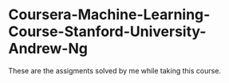 # Coursera-Machine-Learning-Course-Stanford-University-Andrew-Ng
These are the assigments solved by me while taking this course.
